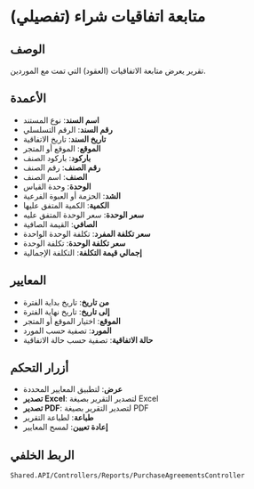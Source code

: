 # متابعة اتفاقيات شراء (تفصيلي)

## الوصف
تقرير يعرض متابعة الاتفاقيات (العقود) التي تمت مع الموردين.

## الأعمدة
- **اسم السند**: نوع المستند
- **رقم السند**: الرقم التسلسلي
- **تاريخ السند**: تاريخ الاتفاقية
- **الموقع**: الموقع أو المتجر
- **باركود**: باركود الصنف
- **رقم الصنف**: رقم الصنف
- **الصنف**: اسم الصنف
- **الوحدة**: وحدة القياس
- **الشد**: الحزمة أو العبوة الفرعية
- **الكمية**: الكمية المتفق عليها
- **سعر الوحدة**: سعر الوحدة المتفق عليه
- **الصافي**: القيمة الصافية
- **سعر تكلفة المفرد**: تكلفة الوحدة الواحدة
- **سعر تكلفة الوحدة**: تكلفة الوحدة
- **إجمالي قيمة التكلفة**: التكلفة الإجمالية

## المعايير
- **من تاريخ**: تاريخ بداية الفترة
- **إلى تاريخ**: تاريخ نهاية الفترة
- **الموقع**: اختيار الموقع أو المتجر
- **المورد**: تصفية حسب المورد
- **حالة الاتفاقية**: تصفية حسب حالة الاتفاقية

## أزرار التحكم
- **عرض**: لتطبيق المعايير المحددة
- **تصدير Excel**: لتصدير التقرير بصيغة Excel
- **تصدير PDF**: لتصدير التقرير بصيغة PDF
- **طباعة**: لطباعة التقرير
- **إعادة تعيين**: لمسح المعايير

## الربط الخلفي
`Shared.API/Controllers/Reports/PurchaseAgreementsController`
